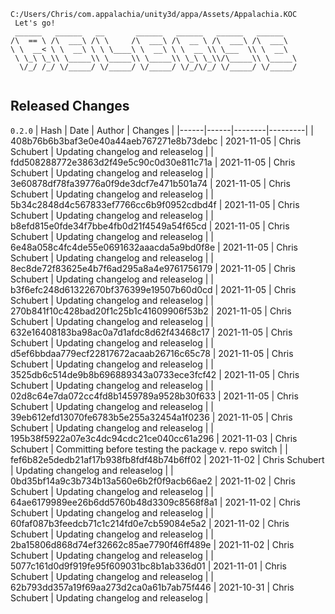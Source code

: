 ```
C:/Users/Chris/com.appalachia/unity3d/appa/Assets/Appalachia.KOC
 Let's go!  
 ______   ______   __       ______   ______   ______   ______    
/\  == \ /\  ___\ /\ \     /\  ___\ /\  __ \ /\  ___\ /\  ___\   
\ \  __< \ \  __\ \ \ \____\ \  __\ \ \  __ \\ \___  \\ \  __\   
 \ \_\ \_\\ \_____\\ \_____\\ \_____\\ \_\ \_\\/\_____\\ \_____\ 
  \/_/ /_/ \/_____/ \/_____/ \/_____/ \/_/\/_/ \/_____/ \/_____/ 
                                                                 
```


## Released Changes

`0.2.0`
| Hash | Date | Author | Changes |
|------|------|--------|---------|
| 408b76b6b3baf3e0e40a44aeb767271e8b73debc | 2021-11-05 | Chris Schubert | Updating changelog and releaselog |
| fdd508288772e3863d2f49e5c90c0d30e811c71a | 2021-11-05 | Chris Schubert | Updating changelog and releaselog |
| 3e60878df78fa39776a0f9de3dcf7e471b501a74 | 2021-11-05 | Chris Schubert | Updating changelog and releaselog |
| 5b34c2848d4c567833ef7766cc6b9f0952cdbd4f | 2021-11-05 | Chris Schubert | Updating changelog and releaselog |
| b8efd815e0fde34f7bbe4fb0d21f4549a54f65cd | 2021-11-05 | Chris Schubert | Updating changelog and releaselog |
| 6e48a058c4fc4de55e0691632aaacda5a9bd0f8e | 2021-11-05 | Chris Schubert | Updating changelog and releaselog |
| 8ec8de72f83625e4b7f6ad295a8a4e9761756179 | 2021-11-05 | Chris Schubert | Updating changelog and releaselog |
| b3f6efc248d61322670bf376399e19507b60d0cd | 2021-11-05 | Chris Schubert | Updating changelog and releaselog |
| 270b841f10c428bad20f1c25b1c41609906f53b2 | 2021-11-05 | Chris Schubert | Updating changelog and releaselog |
| 632e16408183ba98ac0a7d1afdc8d62f43468c17 | 2021-11-05 | Chris Schubert | Updating changelog and releaselog |
| d5ef6bbdaa779ecf22817672acaab26716c65c78 | 2021-11-05 | Chris Schubert | Updating changelog and releaselog |
| 3525db6c514de9b8b696889343a0733ece3fcf42 | 2021-11-05 | Chris Schubert | Updating changelog and releaselog |
| 02d8c64e7da072cc4fd8b1459789a9528b30f633 | 2021-11-05 | Chris Schubert | Updating changelog and releaselog |
| 39eb612efd13070fe6783b5e255a32454a1f0236 | 2021-11-05 | Chris Schubert | Updating changelog and releaselog |
| 195b38f5922a07e3c4dc94cdc21ce040cc61a296 | 2021-11-03 | Chris Schubert | Committing before testing the package v. repo switch |
| fef6b82e5dedb21af17b938fb8fdf48b74b6ff02 | 2021-11-02 | Chris Schubert | Updating changelog and releaselog |
| 0bd35bf14a9c3b734b13a560e6b2f0f9acb66ae2 | 2021-11-02 | Chris Schubert | Updating changelog and releaselog |
| 64ae6179989ee26b6dd5760b48d3309c8568f8a1 | 2021-11-02 | Chris Schubert | Updating changelog and releaselog |
| 60faf087b3feedcb71c1c214fd0e7cb59084e5a2 | 2021-11-02 | Chris Schubert | Updating changelog and releaselog |
| 2ba15806d868d74ef32662c85ae7790f46ff489e | 2021-11-02 | Chris Schubert | Updating changelog and releaselog |
| 5077c161d0d9f919fe95f609031bc8b1ab336d01 | 2021-11-01 | Chris Schubert | Updating changelog and releaselog |
| 62b793dd357a19f69aa273d2ca0a61b7ab75f446 | 2021-10-31 | Chris Schubert | Updating changelog and releaselog |
